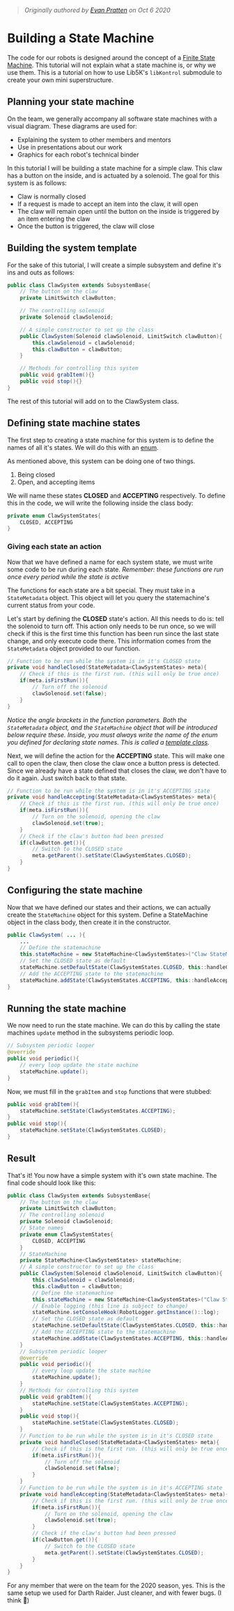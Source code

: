 > *Originally authored by [Evan Pratten](https://ewpratten.com) on Oct 6 2020*

# Building a State Machine

The code for our robots is designed around the concept of a [Finite State Machine](https://en.wikipedia.org/wiki/Finite-state_machine). This tutorial will not explain what a state machine is, or why we use them. This is a tutorial on how to use Lib5K's `libKontrol` submodule to create your own mini superstructure.


## Planning your state machine

On the team, we generally accompany all software state machines with a visual diagram. These diagrams are used for:

- Explaining the system to other members and mentors
- Use in presentations about our work
- Graphics for each robot's technical binder

In this tutorial I will be building a state machine for a simple claw. This claw has a button on the inside, and is actuated by a solenoid. The goal for this system is as follows:

- Claw is normally closed
- If a request is made to accept an item into the claw, it will open
- The claw will remain open until the button on the inside is triggered by an item entering the claw
- Once the button is triggered, the claw will close

## Building the system template

For the sake of this tutorial, I will create a simple subsystem and define it's ins and outs as follows:

```java
public class ClawSystem extends SubsystemBase{
    // The button on the claw
    private LimitSwitch clawButton;

    // The controlling solenoid
    private Solenoid clawSolenoid;

    // A simple constructor to set up the class
    public ClawSystem(Solenoid clawSolenoid, LimitSwitch clawButton){
        this.clawSolenoid = clawSolenoid;
        this.clawButton = clawButton;
    }

    // Methods for controlling this system
    public void grabItem(){}
    public void stop(){}
}
```

The rest of this tutorial will add on to the ClawSystem class.

## Defining state machine states

The first step to creating a state machine for this system is to define the names of all it's states. We will do this with an [enum](https://docs.oracle.com/javase/tutorial/java/javaOO/enum.html). 

As mentioned above, this system can be doing one of two things.

   1. Being closed
   2. Open, and accepting items

We will name these states **CLOSED** and **ACCEPTING** respectively. To define this in the code, we will write the following inside the class body:

```java
private enum ClawSystemStates{
    CLOSED, ACCEPTING
}
```

### Giving each state an action

Now that we have defined a name for each system state, we must write some code to be run during each state. *Remember: these functions are run once every period while the state is active*

The functions for each state are a bit special. They must take in a `StateMetadata` object. This object will let you query the statemachine's current status from your code.

Let's start by defining the **CLOSED** state's action. All this needs to do is: tell the solenoid to turn off. This action only needs to be run once, so we will check if this is the first time this function has been run since the last state change, and only execute code there. This information comes from the `StateMetadata` object provided to our function.

```java
// Function to be run while the system is in it's CLOSED state
private void handleClosed(StateMetadata<ClawSystemStates> meta){
    // Check if this is the first run. (this will only be true once)
    if(meta.isFirstRun()){
        // Turn off the solenoid
        clawSolenoid.set(false);
    }
}
```

*Notice the angle brackets in the function parameters. Both the `StateMetadata` object, and the `StateMachine` object that will be introduced below require these. Inside, you must always write the name of the enum you defined for declaring state names. This is called a [template class](https://docs.oracle.com/javase/tutorial/java/generics/types.html).*

Next, we will define the action for the **ACCEPTING** state. This will make one call to open the claw, then close the claw once a button press is detected. Since we already have a state defined that closes the claw, we don't have to do it again. Just switch back to that state.

```java
// Function to be run while the system is in it's ACCEPTING state
private void handleAccepting(StateMetadata<ClawSystemStates> meta){
    // Check if this is the first run. (this will only be true once)
    if(meta.isFirstRun()){
        // Turn on the solenoid, opening the claw
        clawSolenoid.set(true);
    }
    // Check if the claw's button had been pressed
    if(clawButton.get()){
        // Switch to the CLOSED state
        meta.getParent().setState(ClawSystemStates.CLOSED);
    }
}
```

## Configuring the state machine

Now that we have defined our states and their actions, we can actually create the `StateMachine` object for this system. Define a StateMachine object in the class body, then create it in the constructor.

```java
public ClawSystem( ... ){
    ...
    // Define the statemachine
    this.stateMachine = new StateMachine<ClawSystemStates>("Claw StateMachine");
    // Set the CLOSED state as default 
    stateMachine.setDefaultState(ClawSystemStates.CLOSED, this::handleClosed);
    // Add the ACCEPTING state to the statemachine
    stateMachine.addState(ClawSystemStates.ACCEPTING, this::handleAccepting);
}
```

## Running the state machine

We now need to run the state machine. We can do this by calling the state machines `update` method in the subsystems periodic loop.

```java
// Subsystem periodic looper
@override
public void periodic(){
    // every loop update the state machine
    stateMachine.update();
}
```

Now, we must fill in the `grabItem` and `stop` functions that were stubbed:

```java
public void grabItem(){
    stateMachine.setState(ClawSystemStates.ACCEPTING);
}
public void stop(){
    stateMachine.setState(ClawSystemStates.CLOSED);
}
```

## Result

That's it! You now have a simple system with it's own state machine. The final code should look like this:

```java
public class ClawSystem extends SubsystemBase{
    // The button on the claw
    private LimitSwitch clawButton;
    // The controlling solenoid
    private Solenoid clawSolenoid;
    // State names
    private enum ClawSystemStates{
        CLOSED, ACCEPTING
    }
    // StateMachine
    private StateMachine<ClawSystemStates> stateMachine;
    // A simple constructor to set up the class
    public ClawSystem(Solenoid clawSolenoid, LimitSwitch clawButton){
        this.clawSolenoid = clawSolenoid;
        this.clawButton = clawButton;
        // Define the statemachine
        this.stateMachine = new StateMachine<ClawSystemStates>("Claw StateMachine");
        // Enable logging (this line is subject to change)
        stateMachine.setConsoleHook(RobotLogger.getInstance()::log);
        // Set the CLOSED state as default 
        stateMachine.setDefaultState(ClawSystemStates.CLOSED, this::handleClosed);
        // Add the ACCEPTING state to the statemachine
        stateMachine.addState(ClawSystemStates.ACCEPTING, this::handleAccepting);
    }
    // Subsystem periodic looper
    @override
    public void periodic(){
        // every loop update the state machine
        stateMachine.update();
    }
    // Methods for controlling this system
    public void grabItem(){
        stateMachine.setState(ClawSystemStates.ACCEPTING);
    }
    public void stop(){
        stateMachine.setState(ClawSystemStates.CLOSED);
    }
    // Function to be run while the system is in it's CLOSED state
    private void handleClosed(StateMetadata<ClawSystemStates> meta){
        // Check if this is the first run. (this will only be true once)
        if(meta.isFirstRun()){
            // Turn off the solenoid
            clawSolenoid.set(false);
        }
    }
    // Function to be run while the system is in it's ACCEPTING state
    private void handleAccepting(StateMetadata<ClawSystemStates> meta){
        // Check if this is the first run. (this will only be true once)
        if(meta.isFirstRun()){
            // Turn on the solenoid, opening the claw
            clawSolenoid.set(true);
        }
        // Check if the claw's button had been pressed
        if(clawButton.get()){
            // Switch to the CLOSED state
            meta.getParent().setState(ClawSystemStates.CLOSED);
        }
    }
}
```

For any member that were on the team for the 2020 season, yes. This is the same setup we used for Darth Raider. Just cleaner, and with fewer bugs. (I think :rofl:)